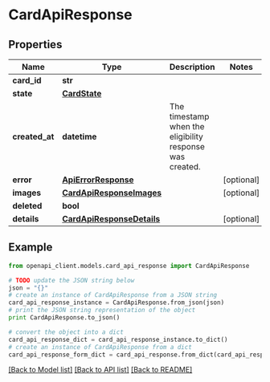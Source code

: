 # CardApiResponse


## Properties
Name | Type | Description | Notes
------------ | ------------- | ------------- | -------------
**card_id** | **str** |  | 
**state** | [**CardState**](CardState.md) |  | 
**created_at** | **datetime** | The timestamp when the eligibility response was created. | 
**error** | [**ApiErrorResponse**](ApiErrorResponse.md) |  | [optional] 
**images** | [**CardApiResponseImages**](CardApiResponseImages.md) |  | [optional] 
**deleted** | **bool** |  | 
**details** | [**CardApiResponseDetails**](CardApiResponseDetails.md) |  | [optional] 

## Example

```python
from openapi_client.models.card_api_response import CardApiResponse

# TODO update the JSON string below
json = "{}"
# create an instance of CardApiResponse from a JSON string
card_api_response_instance = CardApiResponse.from_json(json)
# print the JSON string representation of the object
print CardApiResponse.to_json()

# convert the object into a dict
card_api_response_dict = card_api_response_instance.to_dict()
# create an instance of CardApiResponse from a dict
card_api_response_form_dict = card_api_response.from_dict(card_api_response_dict)
```
[[Back to Model list]](../README.md#documentation-for-models) [[Back to API list]](../README.md#documentation-for-api-endpoints) [[Back to README]](../README.md)


